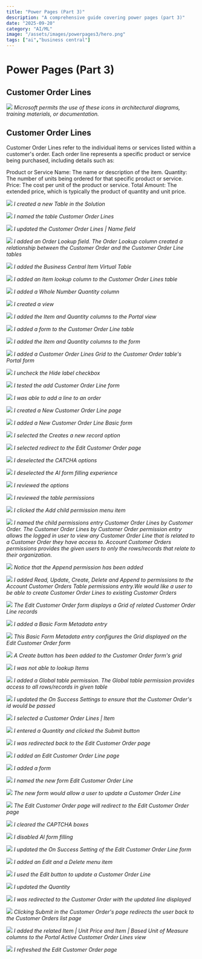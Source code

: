 ```yaml
---
title: "Power Pages (Part 3)"
description: "A comprehensive guide covering power pages (part 3)"
date: "2025-09-20"
category: "AI/ML"
image: "/assets/images/powerpages3/hero.png"
tags: ["ai","business central"]
---
```


# Power Pages (Part 3)

## Customer Order Lines

![](/assets/images/powerpages3/powerpages-scalable.svg)
*Microsoft permits the use of these icons in architectural diagrams, training materials, or documentation.*


## Customer Order Lines

Customer Order Lines refer to the individual items or services listed within a customer's order. Each order line represents a specific product or service being purchased, including details such as:

Product or Service Name: The name or description of the item.
Quantity: The number of units being ordered for that specific product or service.
Price: The cost per unit of the product or service.
Total Amount: The extended price, which is typically the product of quantity and unit price.

![](/assets/images/powerpages3/screenshot-2024-12-20-at-7.13.41pm-2136x888.png)
*I created a new Table in the Solution*

![](/assets/images/powerpages3/screenshot-2024-12-20-at-7.14.25pm-2136x1100.png)
*I named the table Customer Order Lines*

![](/assets/images/powerpages3/screenshot-2024-12-20-at-7.16.38pm-2136x1099.png)
*I updated the Customer Order Lines | Name field*

![](/assets/images/powerpages3/screenshot-2024-12-20-at-7.18.52pm-2136x1100.png)
*I added an Order Lookup field. The Order Lookup column created a relationship between the Customer Order and the Customer Order Line tables*

![](/assets/images/powerpages3/screenshot-2024-12-20-at-7.20.50pm-2136x812.png)
*I added the Business Central Item Virtual Table*

![](/assets/images/powerpages3/screenshot-2024-12-20-at-7.22.17pm-2136x1099.png)
*I added an Item lookup column to the Customer Order Lines table*

![](/assets/images/powerpages3/screenshot-2024-12-20-at-7.23.04pm-2136x1099.png)
*I added a Whole Number Quantity column*

![](/assets/images/powerpages3/screenshot-2024-12-20-at-7.28.07pm-2136x1101.png)
*I created a view*

![](/assets/images/powerpages3/screenshot-2024-12-20-at-7.29.50pm-2136x965.png)
*I added the Item and Quantity columns to the Portal view*

![](/assets/images/powerpages3/screenshot-2024-12-20-at-7.33.29pm-2136x1103.png)
*I added a form to the Customer Order Line table*

![](/assets/images/powerpages3/screenshot-2024-12-20-at-7.34.42pm-2136x873.png)
*I added the Item and Quantity columns to the form*

![](/assets/images/powerpages3/screenshot-2024-12-20-at-7.36.16pm-2136x1103.png)
*I added a Customer Order Lines Grid to the Customer Order table's Portal form*

![](/assets/images/powerpages3/screenshot-2024-12-20-at-7.36.41pm-2136x1097.png)
*I uncheck the Hide label checkbox*

![](/assets/images/powerpages3/screenshot-2024-12-20-at-7.38.00pm-2136x651.png)
*I tested the add Customer Order Line form*

![](/assets/images/powerpages3/screenshot-2024-12-20-at-7.38.20pm-2136x953.png)
*I was able to add a line to an order*

![](/assets/images/powerpages3/screenshot-2024-12-20-at-7.47.43pm-2136x1103.png)
*I created a New Customer Order Line page*

![](/assets/images/powerpages3/screenshot-2024-12-20-at-11.04.41pm-2136x1101.png)
*I added a New Customer Order Line Basic form*

![](/assets/images/powerpages3/screenshot-2024-12-20-at-7.50.43pm-2136x913.png)
*I selected the Creates a new record option*

![](/assets/images/powerpages3/screenshot-2024-12-20-at-7.51.29pm-2136x1100.png)
*I selected redirect to the Edit Customer Order page*

![](/assets/images/powerpages3/screenshot-2024-12-20-at-7.51.38pm-2136x914.png)
*I deselected the CATCHA options*

![](/assets/images/powerpages3/screenshot-2024-12-20-at-7.51.49pm-2136x949.png)
*I deselected the AI form filling experience*

![](/assets/images/powerpages3/screenshot-2024-12-20-at-7.52.05pm-2136x1101.png)
*I reviewed the options*

![](/assets/images/powerpages3/screenshot-2024-12-20-at-7.52.21pm-2136x1097.png)
*I reviewed the table permissions*

![](/assets/images/powerpages3/screenshot-2024-12-20-at-7.53.04pm-2136x552.png)
*I clicked the Add child permission menu item*

![](/assets/images/powerpages3/screenshot-2024-12-20-at-7.54.39pm-2136x1099.png)
*I named the child permissions entry Customer Order Lines by Customer Order. The Customer Order Lines by Customer Order permission entry allows the logged in user to view any Customer Order Line that is related to a Customer Order they have access to. Account Customer Orders permissions provides the given users to only the rows/records that relate to their organization.*

![](/assets/images/powerpages3/screenshot-2025-01-13-at-12.18.23pm-2136x1106.png)
*Notice that the Append permission has been added*

![](/assets/images/powerpages3/screenshot-2024-12-20-at-10.31.34pm-2136x1099.png)
*I added Read, Update, Create, Delete and Append to permissions to the Account Customer Orders Table permissions entry.We would like a user to be able to create Customer Order Lines to existing Customer Orders*

![](/assets/images/powerpages3/screenshot-2024-12-20-at-7.57.56pm-2136x920.png)
*The Edit Customer Order form displays a Grid of related Customer Order Line records*

![](/assets/images/powerpages3/screenshot-2024-12-20-at-7.58.07pm-2136x952.png)
*I added a Basic Form Metadata entry*

![](/assets/images/powerpages3/screenshot-2024-12-20-at-7.59.22pm-2136x1097.png)
*This Basic Form Metadata entry configures the Grid displayed on the Edit Customer Order form*

![](/assets/images/powerpages3/screenshot-2024-12-20-at-8.01.05pm-2136x1013.png)
*A Create button has been added to the Customer Order form's grid*

![](/assets/images/powerpages3/screenshot-2024-12-20-at-8.01.20pm-2136x1027.png)
*I was not able to lookup Items*

![](/assets/images/powerpages3/screenshot-2024-12-20-at-8.01.58pm-2136x1096.png)
*I added a Global table permission. The Global table permission provides access to all rows/records in given table*

![](/assets/images/powerpages3/screenshot-2024-12-20-at-11.08.03pm-2136x1022.png)
*I updated the On Success Settings to ensure that the Customer Order's id would be passed*

![](/assets/images/powerpages3/screenshot-2024-12-20-at-8.02.45pm-2136x995.png)
*I selected a Customer Order Lines | Item*

![](/assets/images/powerpages3/screenshot-2024-12-20-at-8.02.56pm-2136x1011.png)
*I entered a Quantity and clicked the Submit button*

![](/assets/images/powerpages3/screenshot-2024-12-20-at-10.37.48pm-2136x982.png)
*I was redirected back to the Edit Customer Order page*

![](/assets/images/powerpages3/screenshot-2024-12-20-at-10.48.02pm-2136x1101.png)
*I added an Edit Customer Order Line page*

![](/assets/images/powerpages3/screenshot-2024-12-20-at-10.49.09pm-2136x1097.png)
*I added a form*

![](/assets/images/powerpages3/screenshot-2024-12-20-at-11.01.15pm-2136x1096.png)
*I named the new form Edit Customer Order Line*

![](/assets/images/powerpages3/screenshot-2024-12-20-at-10.50.57pm-2136x1090.png)
*The new form would allow a user to update a Customer Order Line*

![](/assets/images/powerpages3/screenshot-2024-12-20-at-10.51.14pm-2136x958.png)
*The Edit Customer Order page will redirect to the Edit Customer Order page*

![](/assets/images/powerpages3/screenshot-2024-12-20-at-10.51.23pm-2136x991.png)
*I cleared the CAPTCHA boxes*

![](/assets/images/powerpages3/screenshot-2024-12-20-at-10.51.31pm-2136x927.png)
*I disabled AI form filling*

![](/assets/images/powerpages3/screenshot-2024-12-20-at-10.56.10pm-2136x1100.png)
*I updated the On Success Setting of the Edit Customer Order Line form*

![](/assets/images/powerpages3/screenshot-2024-12-20-at-11.11.48pm-2136x1030.png)
*I added an Edit and a Delete menu item*

![](/assets/images/powerpages3/screenshot-2024-12-20-at-11.13.00pm-2136x911.png)
*I used the Edit button to update a Customer Order Line*

![](/assets/images/powerpages3/screenshot-2024-12-20-at-11.13.13pm-2136x793.png)
*I updated the Quantity*

![](/assets/images/powerpages3/screenshot-2024-12-20-at-11.13.23pm-2136x927.png)
*I was redirected to the Customer Order with the updated line displayed*

![](/assets/images/powerpages3/screenshot-2024-12-20-at-11.14.29pm-2136x817.png)
*Clicking Submit in the Customer Order's page redirects the user back to the Customer Orders list page*

![](/assets/images/powerpages3/screenshot-2024-12-21-at-8.35.26am-2136x1099.png)
*I added the related Item | Unit Price and Item | Based Unit of Measure columns to the Portal Active Customer Order Lines view*

![](/assets/images/powerpages3/screenshot-2024-12-21-at-8.35.38am-2136x1094.png)
*I refreshed the Edit Customer Order page*
